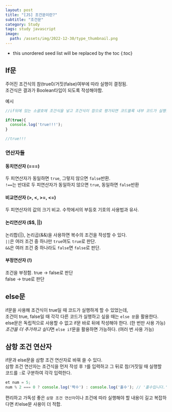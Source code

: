 ```yaml
---
layout: post
title: "[JS] 조건문이란?"
subtitle: "조건문"
category: Study
tags: study javascript
image:
  path: /assets/img/2022-12-30/type_thumbnail.png
---
```


* this unordered seed list will be replaced by the toc
{:toc}

<!--more-->

## If문
주어진 조건식의 참(true0/거짓(false)여부에 따라 실행이 결정됨.  
조건식은 결과가 Boolean타입이 되도록 작성해야함.

예시
```JavaScript
//if뒤에 있는 소괄호에 조건식을 넣고 조건식이 참으로 평가되면 코드블록 내부 코드가 실행됨.

if(true){
  console.log('true!!!');
}

//true!!!
```

### 연산자들

#### 동치연산자 (===)
두 피연산자가 동일하면 `true`, 그렇지 않으면 `false`반환.  
`!==`는 반대로 두 피연산자가 동일하지 않으면 `true`, 동일하면 `false`반환  

#### 비교연산자 (>, <, >=, <=)
두 피연산자의 값의 크기 비교. 수학에서의 부등호 기호의 사용법과 유사.

#### 논리연산자 ($$, ||)
논리합(||), 논리곱(&&)을 사용하면 복수의 조건을 작성할 수 있다.  
`||`은 여러 조건 중 하나만 `true`여도 `true`로 판단.  
`&&`은 여러 조건 중 하나라도 `false`면 `false`로 판단.  

#### 부정연산자 (!)
조건을 부정함.
true -> false로 판단  
false -> true로 판단  


## else문
if문을 사용해 조건식이 true일 때 코드가 실행하게 할 수 있었는데,  
조건이 true, false일 때 각각 다른 코드가 실행하고 싶을 때는 `else 문`을 활용한다.  
else문은 독립적으로 사용할 수 없고 if문 바로 뒤에 작성해야 한다.  (한 번만 사용 가능)  
*조건을 더 추가하고 싶다*면 `else if`문을 활용하면 가능하다. (여러 번 사용 가능)  


## 삼항 조건 연산자
if문과 else문을 삼항 조건 연산자로 바꿔 쓸 수 있다.  
삼항 조건 연산자는 조건식을 먼저 작성 후 `?`를 입력하고 그 뒤로 참/거짓일 때 실행할 코드를 `:`로 구분하여 각각 입력한다.  

```JavaScript
et num = 5;
num % 2 === 0 ? console.log('짝수') : console.log('홀수'); // '홀수입니다.'
```

편리하고 가독성 좋은 `삼항 조건 연산자`이나 조건에 따라 실행해야 할 내용이 길고 복잡하다면 if/else문 사용이 더 적합.